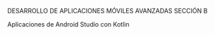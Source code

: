 DESARROLLO DE APLICACIONES MÓVILES AVANZADAS SECCIÓN B

Aplicaciones de Android Studio con Kotlin


